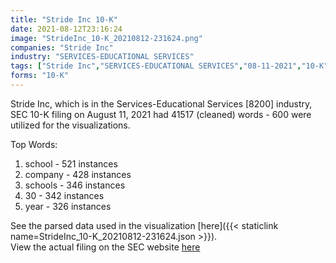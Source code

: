 ```yaml
---
title: "Stride Inc 10-K"
date: 2021-08-12T23:16:24
image: "StrideInc_10-K_20210812-231624.png"
companies: "Stride Inc"
industry: "SERVICES-EDUCATIONAL SERVICES"
tags: ["Stride Inc","SERVICES-EDUCATIONAL SERVICES","08-11-2021","10-K"]
forms: "10-K"
---
```

Stride Inc, which is in the Services-Educational Services [8200] industry, SEC 10-K filing on August 11, 2021 had 41517 (cleaned) words - 600 were utilized for the visualizations.

Top Words:
1. school - 521 instances
2. company - 428 instances
3. schools - 346 instances
4. 30 - 342 instances
5. year - 326 instances


See the parsed data used in the visualization [here]({{< staticlink name=StrideInc_10-K_20210812-231624.json >}}).  
View the actual filing on the SEC website [here](https://www.sec.gov/Archives/edgar/data/1157408/0001558370-21-011173.txt)